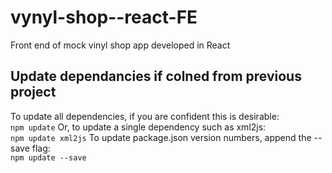 # vynyl-shop--react-FE

Front end of mock vinyl shop app developed in React

## Update dependancies if colned from previous project

To update all dependencies, if you are confident this is desirable:  
`npm update`
Or, to update a single dependency such as xml2js:  
`npm update xml2js`
To update package.json version numbers, append the --save flag:  
`npm update --save`


